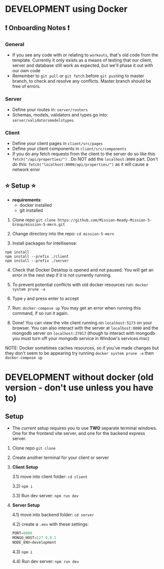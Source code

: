 
# DEVELOPMENT using Docker

## ❗ Onboarding Notes ❗ 
### General
- If you see any code with or relating to `workouts`, that's old code from the template. Currently it only exists as a means of testing that our client, server and database still work as expected, but we'll phase it out with our own code
- Remember to `git pull` or `git fetch` before `git push`ing to master branch, to check and resolve any conflicts. Master branch should be free of errors. 

### Server
- Define your routes in: `server/routers`
- Schemas, models, validators and types go into: `server/validatorsmodelstypes`
### Client
- Define your client pages in `client/src/pages`
- Define your client components in `client/src/components`
- If you do any fetch requests from the client to the server do so like this `fetch("/api/properties/")` . Do NOT add the `localhost:8000` part. Don't do this: `fetch("localhost:8000/api/properties/")` as it will cause a network error
## ⭐ Setup ⭐
- **requirements**: 
	- docker installed
	- git installed 

1) Clone repo `git clone https://github.com/Mission-Ready-Mission-5-Group/mission-5-mern.git`

2) Change directory into the repo: `cd mission-5-mern`

3) Install packages for intellisense: 
```
npm install
npm install --prefix ./client
npm install --prefix ./server

 ```

4) Check that Docker Desktop is opened and not paused. You will get an error in the next step if it is not currently running.

5) To prevent potential conflicts with old docker resources run: `docker system prune -a`

6) Type `y` and press enter to accept

7) Run: `docker-compose up` You may get an error when running this command, if so run it again.

8) Done! You can view the vite client running on `localhost:5173` on your browser. You can also interact with the server at `localhost:8000` and the mongodb server on `localhost:27017` (though to interact with mongodb you must turn off your mongodb service in Window's services.msc)

NOTE: Docker sometimes caches resources, so if you've made changes but they don't seem to be appearing try running `docker system prune -a` then `docker-compose up`

# DEVELOPMENT without docker (old version - don't use unless you have to)

## Setup
- The current setup requires you to use **TWO** separate terminal windows. One for the frontend vite server, and one for the backend express server.

1) Clone repo `git clone`
2) Create another terminal for your client or server
3) **Client Setup**

	3.1) move into client folder: `cd client`

	3.2) `npm i`

	3.3) Run dev server: `npm run dev`
4) **Server Setup**

	4.1) move into backend folder: `cd server`

	4.2) create a `.env` with these settings:

	```ts
	PORT=8000
	MONGO_HOST=127.0.0.1
	NODE_ENV=development
	```

	4.3) `npm i`

	4.4) Run dev server: `npm run dev`
